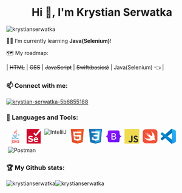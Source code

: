 <h1 align="center">Hi 👋, I'm Krystian Serwatka</h1>

<p align="left"> <img src="https://komarev.com/ghpvc/?username=krystianserwatka&label=Profile%20views&color=0e75b6&style=flat" alt="krystianserwatka" /> </p>

<p>🧑‍💻 I’m currently learning <b>Java(Selenium)</b>!</p>
<p>🗺 My roadmap:</p>
<p>| <s>HTML</s> | <s>CSS</s> | <s>JavaScript</s> | <s>Swift(basics)</s> | Java(Selenium) 👈 |</p>

<h3 align="left">📫 Connect with me:</h3>
<p align="left">
<a href="https://linkedin.com/in/krystian-serwatka-5b6855188" target="blank"><img align="center" src="https://raw.githubusercontent.com/rahuldkjain/github-profile-readme-generator/master/src/images/icons/Social/linked-in-alt.svg" alt="krystian-serwatka-5b6855188" height="30" width="40" /></a>
</p>

<h3 align="left">🧰 Languages and Tools:</h3>
<p align="left"><img src="https://github.com/devicons/devicon/blob/master/icons/java/java-original-wordmark.svg" alt="Java" height="40" style="vertical-align:top; margin:4px"><img src="https://raw.githubusercontent.com/devicons/devicon/master/icons/selenium/selenium-original.svg" alt="Selenium" height="40" style="vertical-align:top; margin:4px"><img src="https://upload.wikimedia.org/wikipedia/commons/f/f4/IntelliJ_IDEA_Edu_Icon.svg" alt="InteliiJ" height="40" style="vertical-align:top; margin:4px"><img src="https://raw.githubusercontent.com/devicons/devicon/master/icons/html5/html5-original.svg" alt="HTML5" height="40" style="vertical-align:top; margin:4px"><img src="https://raw.githubusercontent.com/devicons/devicon/master/icons/css3/css3-original.svg" alt="CSS3" height="40" style="vertical-align:top; margin:4px"><img src="https://raw.githubusercontent.com/devicons/devicon/master/icons/bootstrap/bootstrap-original.svg" alt="Bootstrap" height="40" style="vertical-align:top; margin:4px"><img src="https://raw.githubusercontent.com/devicons/devicon/master/icons/javascript/javascript-original.svg" alt="JavaScript" height="40" style="vertical-align:top; margin:4px"><img src="https://raw.githubusercontent.com/devicons/devicon/master/icons/swift/swift-original.svg" alt="Swift" height="40" style="vertical-align:top; margin:4px"><img src="https://raw.githubusercontent.com/devicons/devicon/master/icons/vscode/vscode-original.svg" alt="VSCode" height="40" style="vertical-align:top; margin:4px"><img src="https://www.vectorlogo.zone/logos/getpostman/getpostman-icon.svg" alt="Postman" height="40" style="vertical-align:top; margin:4px">
<h3 align="left">🏆 My Github stats:</h3>

<img align="left" style="margin-bottom: 15px;" src="https://github-readme-streak-stats.herokuapp.com/?user=krystianserwatka&theme=tokyonight" alt="krystianserwatka" />
<img align="left" src="https://github-readme-stats.vercel.app/api/top-langs?username=krystianserwatka&show_icons=true&locale=en&layout=compact&hide=Python,C,Hack,Tcl&theme=tokyonight" alt="krystianserwatka" />
